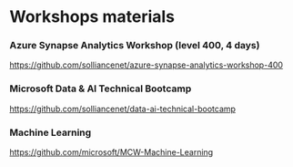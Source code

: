 # Workshops materials

### Azure Synapse Analytics Workshop (level 400, 4 days)
https://github.com/solliancenet/azure-synapse-analytics-workshop-400


### Microsoft Data & AI Technical Bootcamp
https://github.com/solliancenet/data-ai-technical-bootcamp

### Machine Learning
https://github.com/microsoft/MCW-Machine-Learning
